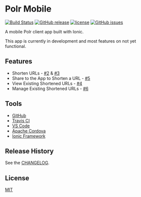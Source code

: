 # Polr Mobile
[![Build Status](https://travis-ci.org/Filiosoft/polr-mobile.svg?branch=master)](https://travis-ci.org/Filiosoft/polr-mobile)
[![GitHub release](https://img.shields.io/github/release/Filiosoft/polr-mobile.svg?maxAge=2592000)](https://github.com/Filiosoft/polr-mobile)
[![license](https://img.shields.io/github/license/Filiosoft/polr-mobile.svg?maxAge=2592000)](https://github.com/Filiosoft/polr-mobile)
[![GitHub issues](https://img.shields.io/github/issues/Filiosoft/polr-mobile.svg)](https://github.com/Filiosoft/polr-mobile/issues)

A mobile Polr client app built with Ionic. 

This app is currently in development and most features on not yet functional. 


## Features
* Shorten URLs - [#2](https://github.com/Filiosoft/polr-mobile/issues/2) & [#3](https://github.com/Filiosoft/polr-mobile/issues/3)
* Share to the App to Shorten a URL - [#5](https://github.com/Filiosoft/polr-mobile/issues/5)
* View Existing Shortened URLs - [#4](https://github.com/Filiosoft/polr-mobile/issues/4)
* Manage Existing Shortened URLs - [#6](https://github.com/Filiosoft/polr-mobile/issues/6)

## Tools
* [GitHub](https://github.com/)
* [Travis CI](https://travis-ci.org/)
* [VS Code](https://code.visualstudio.com/)
* [Apache Cordova](https://cordova.apache.org/)
* [Ionic Framework](https://ionicframework.com/)

## Release History

See the [CHANGELOG](https://github.com/Filiosoft/polr-mobile/tree/master/CHANGELOG.md).

## License

[MIT](https://github.com/Filiosoft/polr-mobile/blob/master/LICENSE)
